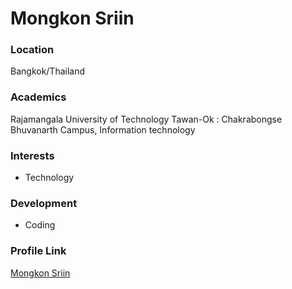 # Mongkon Sriin

### Location
Bangkok/Thailand

### Academics

Rajamangala University of Technology Tawan-Ok : Chakrabongse Bhuvanarth Campus, Information technology

### Interests

- Technology

### Development

- Coding


### Profile Link

[Mongkon Sriin](https://github.com/D0nu5)